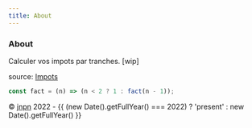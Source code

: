 ```yaml
---
title: About
---
```


<div class="text-center">
  <!-- You can use Vue components inside markdown -->
  <div i-carbon-dicom-overlay class="text-4xl -mb-6 m-auto" />
  <h3>About</h3>
</div>

<div>
<p>Calculer vos impots par tranches. [wip]</p>
</div>

source: [Impots](https://github.com/jnpn/impots)
```js
const fact = (n) => (n < 2 ? 1 : fact(n - 1));
```

<div>
<p>© <a href="https://github.com/jnpn">jnpn</a> 2022 - {{ (new Date().getFullYear() === 2022) ? 'present' : new Date().getFullYear() }}</p>
</div>
